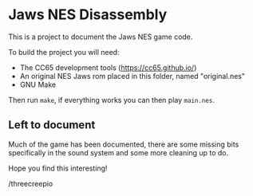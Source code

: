 Jaws NES Disassembly
====================

This is a project to document the Jaws NES game code.

To build the project you will need:
 - The CC65 development tools (https://cc65.github.io/)
 - An original NES Jaws rom placed in this folder, named "original.nes"
 - GNU Make

Then run `make`, if everything works you can then play `main.nes`.

Left to document
----------------

Much of the game has been documented, there are some missing bits specifically in the sound system and some more cleaning up to do.

Hope you find this interesting!

/threecreepio
